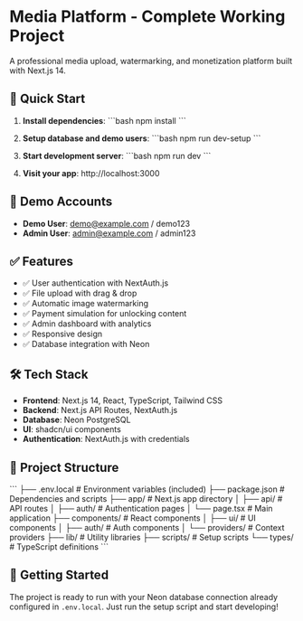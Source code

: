 # Media Platform - Complete Working Project

A professional media upload, watermarking, and monetization platform built with Next.js 14.

## 🚀 Quick Start

1. **Install dependencies**:
   \`\`\`bash
   npm install
   \`\`\`

2. **Setup database and demo users**:
   \`\`\`bash
   npm run dev-setup
   \`\`\`

3. **Start development server**:
   \`\`\`bash
   npm run dev
   \`\`\`

4. **Visit your app**: http://localhost:3000

## 🔑 Demo Accounts

- **Demo User**: demo@example.com / demo123
- **Admin User**: admin@example.com / admin123

## ✅ Features

- ✅ User authentication with NextAuth.js
- ✅ File upload with drag & drop
- ✅ Automatic image watermarking
- ✅ Payment simulation for unlocking content
- ✅ Admin dashboard with analytics
- ✅ Responsive design
- ✅ Database integration with Neon

## 🛠 Tech Stack

- **Frontend**: Next.js 14, React, TypeScript, Tailwind CSS
- **Backend**: Next.js API Routes, NextAuth.js
- **Database**: Neon PostgreSQL
- **UI**: shadcn/ui components
- **Authentication**: NextAuth.js with credentials

## 📁 Project Structure

\`\`\`
├── .env.local              # Environment variables (included)
├── package.json            # Dependencies and scripts
├── app/                    # Next.js app directory
│   ├── api/               # API routes
│   ├── auth/              # Authentication pages
│   └── page.tsx           # Main application
├── components/            # React components
│   ├── ui/               # UI components
│   ├── auth/             # Auth components
│   └── providers/        # Context providers
├── lib/                  # Utility libraries
├── scripts/              # Setup scripts
└── types/                # TypeScript definitions
\`\`\`

## 🎯 Getting Started

The project is ready to run with your Neon database connection already configured in `.env.local`. Just run the setup script and start developing!
